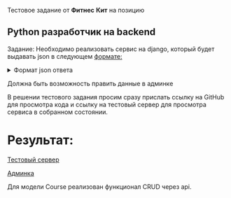 Тестовое задание от **Фитнес** **Кит** на позицию 

Python разработчик на backend
---

Задание:
Необходимо реализовать сервис на django, который будет выдавать json в следующем [формате:](https://sample.fitnesskit-admin.ru/schedule/get_group_lessons_v2/1/)

<details>
  <summary>Формат json ответа</summary>
  

  ```php
  [{
    "name": "Stretch", 
    "description": "Cистема упражнений, направленная на растяжку, развитие гибкости и улучшение осанки. ПРОДОЛЖИТЕЛЬНОСТЬ УРОКА 45 мин.", 
    "place": "Студия 1", 
    "teacher": "Smith Helen", 
    "startTime": "12.15", 
    "endTime": "13.00", 
    "weekDay": 2, 
    "appointment_id": "6928d4cd-6fef-4e38-b149-3f9f56a50b78", 
    "service_id": "e154f5fb-7ecd-11e8-8150-9c5c8e747603", 
    "pay": false, 
    "appointment": false, 
    "teacher_v2": {
		                  "short_name": "Helen", 
		                  "name": "Smith Helen", 
		                  "position": "Master-trainer of GP", 
		                  "imageUrl": "http://95.165.159.104:90/fitnes_t/hs/nfc_mobile/files/e639a68b-b34a-11e8-8155-9c5c8e747603.jpg"
		              }, 
    "color": "#FFC0CB", 
    "availability": 4 
  }]
  ```

</details>


Должна быть возможность править данные в админке
 
В решении тестового задания просим сразу прислать ссылку на GitHub для просмотра кода и ссылку на тестовый сервер для просмотра сервиса в собранном состоянии.

Результат:
==========

[Тестовый сервер](http://nine3man.pythonanywhere.com/api/courses/)

[Админка](http://nine3man.pythonanywhere.com/admin/)

Для модели Course реализован функционал CRUD через api.
